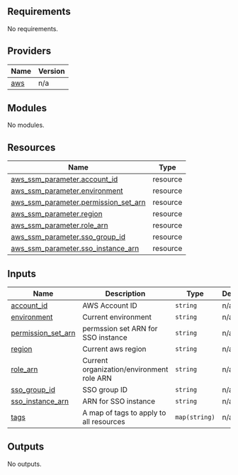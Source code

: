 <!-- BEGIN_TF_DOCS -->
## Requirements

No requirements.

## Providers

| Name | Version |
|------|---------|
| <a name="provider_aws"></a> [aws](#provider\_aws) | n/a |

## Modules

No modules.

## Resources

| Name | Type |
|------|------|
| [aws_ssm_parameter.account_id](https://registry.terraform.io/providers/hashicorp/aws/latest/docs/resources/ssm_parameter) | resource |
| [aws_ssm_parameter.environment](https://registry.terraform.io/providers/hashicorp/aws/latest/docs/resources/ssm_parameter) | resource |
| [aws_ssm_parameter.permission_set_arn](https://registry.terraform.io/providers/hashicorp/aws/latest/docs/resources/ssm_parameter) | resource |
| [aws_ssm_parameter.region](https://registry.terraform.io/providers/hashicorp/aws/latest/docs/resources/ssm_parameter) | resource |
| [aws_ssm_parameter.role_arn](https://registry.terraform.io/providers/hashicorp/aws/latest/docs/resources/ssm_parameter) | resource |
| [aws_ssm_parameter.sso_group_id](https://registry.terraform.io/providers/hashicorp/aws/latest/docs/resources/ssm_parameter) | resource |
| [aws_ssm_parameter.sso_instance_arn](https://registry.terraform.io/providers/hashicorp/aws/latest/docs/resources/ssm_parameter) | resource |

## Inputs

| Name | Description | Type | Default | Required |
|------|-------------|------|---------|:--------:|
| <a name="input_account_id"></a> [account\_id](#input\_account\_id) | AWS Account ID | `string` | n/a | yes |
| <a name="input_environment"></a> [environment](#input\_environment) | Current environment | `string` | n/a | yes |
| <a name="input_permission_set_arn"></a> [permission\_set\_arn](#input\_permission\_set\_arn) | permssion set ARN for SSO instance | `string` | n/a | yes |
| <a name="input_region"></a> [region](#input\_region) | Current aws region | `string` | n/a | yes |
| <a name="input_role_arn"></a> [role\_arn](#input\_role\_arn) | Current organization/environment role ARN | `string` | n/a | yes |
| <a name="input_sso_group_id"></a> [sso\_group\_id](#input\_sso\_group\_id) | SSO group ID | `string` | n/a | yes |
| <a name="input_sso_instance_arn"></a> [sso\_instance\_arn](#input\_sso\_instance\_arn) | ARN for SSO instance | `string` | n/a | yes |
| <a name="input_tags"></a> [tags](#input\_tags) | A map of tags to apply to all resources | `map(string)` | n/a | yes |

## Outputs

No outputs.
<!-- END_TF_DOCS -->